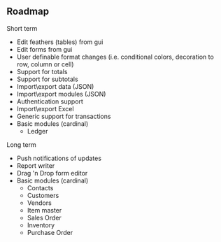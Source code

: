 Roadmap
-----------------------------------

Short term

* Edit feathers (tables) from gui
* Edit forms from gui
* User definable format changes (i.e. conditional colors, decoration to row, column or cell)
* Support for totals
* Support for subtotals
* Import\export data (JSON)
* Import\export modules (JSON)
* Authentication support
* Import\export Excel
* Generic support for transactions
* Basic modules (cardinal)
  - Ledger

Long term

* Push notifications of updates
* Report writer
* Drag 'n Drop form editor
* Basic modules (cardinal)
  - Contacts
  - Customers
  - Vendors
  - Item master
  - Sales Order
  - Inventory
  - Purchase Order
